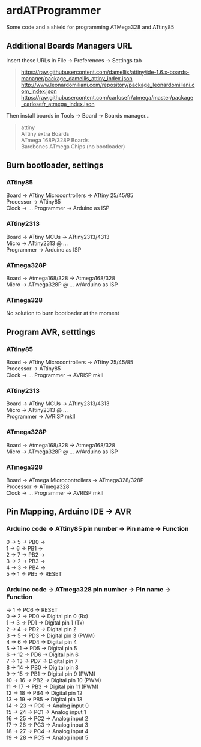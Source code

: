 # ardATProgrammer
Some code and a shield for programming ATMega328 and ATtiny85

## Additional Boards Managers URL
Insert these URLs in File -> Preferences -> Settings tab  

>https://raw.githubusercontent.com/damellis/attiny/ide-1.6.x-boards-manager/package_damellis_attiny_index.json  
>http://www.leonardomiliani.com/repository/package_leonardomiliani.com_index.json  
>https://raw.githubusercontent.com/carlosefr/atmega/master/package_carlosefr_atmega_index.json  

Then install boards in Tools -> Board -> Boards manager...  

>attiny  
>ATtiny extra Boards  
>ATmega 168P/328P Boards  
>Barebones ATmega Chips (no bootloader)  


## Burn bootloader, settings

### ATtiny85 
Board -> ATtiny Microcontrollers -> ATtiny 25/45/85  
Processor -> ATtiny85  
Clock -> ... 
Programmer -> Arduino as ISP  

### ATtiny2313
Board -> ATtiny MCUs -> ATtiny2313/4313  
Micro -> ATtiny2313 @ ...  
Programmer -> Arduino as ISP
### ATmega328P
Board -> Atmega168/328 -> Atmega168/328  
Micro -> ATmega328P @ ... w/Arduino as ISP

### ATmega328
No solution to burn bootloader at the moment  

## Program AVR, setttings

### ATtiny85 
Board -> ATtiny Microcontrollers -> ATtiny 25/45/85  
Processor -> ATtiny85  
Clock -> ... 
Programmer -> AVRISP mkII

### ATtiny2313
Board -> ATtiny MCUs -> ATtiny2313/4313  
Micro -> ATtiny2313 @ ...  
Programmer -> AVRISP mkII
### ATmega328P
Board -> Atmega168/328 -> Atmega168/328  
Micro -> ATmega328P @ ... w/Arduino as ISP

### ATmega328
Board -> ATmega Microcontrollers -> ATmega328/328P  
Processor -> ATmega328  
Clock -> ... 
Programmer -> AVRISP mkII

## Pin Mapping, Arduino IDE -> AVR

### Arduino code -> ATtiny85 pin number -> Pin	name ->	Function
0 -> 5 -> PB0 ->  
1 -> 6 -> PB1 ->  
2 -> 7 -> PB2 ->  
3 -> 2 -> PB3 ->  
4 -> 3 -> PB4 ->  
5 -> 1 -> PB5 -> RESET  

### Arduino code -> ATmega328 pin number -> Pin name -> Function
  -> 1 -> PC6 -> RESET  
0 -> 2 -> PD0 -> Digital pin 0 (Rx)  
1 -> 3 -> PD1 -> Digital pin 1 (Tx)  
2 -> 4 -> PD2 -> Digital pin 2  
3 -> 5 -> PD3 -> Digital pin 3 (PWM)  
4 -> 6 -> PD4 -> Digital pin 4  
5 -> 11 -> PD5 -> Digital pin 5  
6 -> 12 -> PD6 -> Digital pin 6  
7 -> 13 -> PD7 -> Digital pin 7  
8 -> 14 -> PB0 -> Digital pin 8  
9 -> 15 -> PB1 -> Digital pin 9 (PWM)  
10 -> 16 -> PB2 -> Digital pin 10 (PWM)  
11 -> 17 -> PB3 -> Digital pin 11 (PWM)  
12 -> 18 -> PB4 -> Digital pin 12  
13 -> 19 -> PB5 -> Digital pin 13  
14 -> 23 -> PC0 -> Analog input 0  
15 -> 24 -> PC1 -> Analog input 1  
16 -> 25 -> PC2 -> Analog input 2  
17 -> 26 -> PC3 -> Analog input 3  
18 -> 27 -> PC4 -> Analog input 4  
19 -> 28 -> PC5 -> Analog input 5
